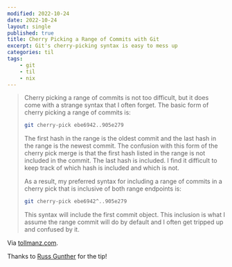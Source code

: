 ```yaml
---
modified: 2022-10-24
date: 2022-10-24
layout: single
published: true
title: Cherry Picking a Range of Commits with Git
excerpt: Git's cherry-picking syntax is easy to mess up
categories: til
tags:
    - git
    - til
    - nix
---
```


> Cherry picking a range of commits is not too difficult, but it does come with a strange syntax
> that I often forget. The basic form of cherry picking a range of commits is:
>
> ```bash
> git cherry-pick ebe6942..905e279
> ```
>
> The first hash in the range is the oldest commit and the last hash in the range is the newest
> commit. The confusion with this form of the cherry pick merge is that the first hash listed in
> the range is not included in the commit. The last hash is included. I find it difficult to keep
> track of which hash is included and which is not.
>
> As a result, my preferred syntax for including a range of commits in a cherry pick that is
> inclusive of both range endpoints is:
>
> ```bash
> git cherry-pick ebe6942^..905e279
> ```
>
> This syntax will include the first commit object. This inclusion is what I assume the range
> commit will do by default and I often get tripped up and confused by it.

Via [tollmanz.com](https://www.tollmanz.com/git-cherry-pick-range/).

Thanks to [Russ Gunther](https://www.linkedin.com/in/russell-gunther-a22a7a83/) for the tip!
